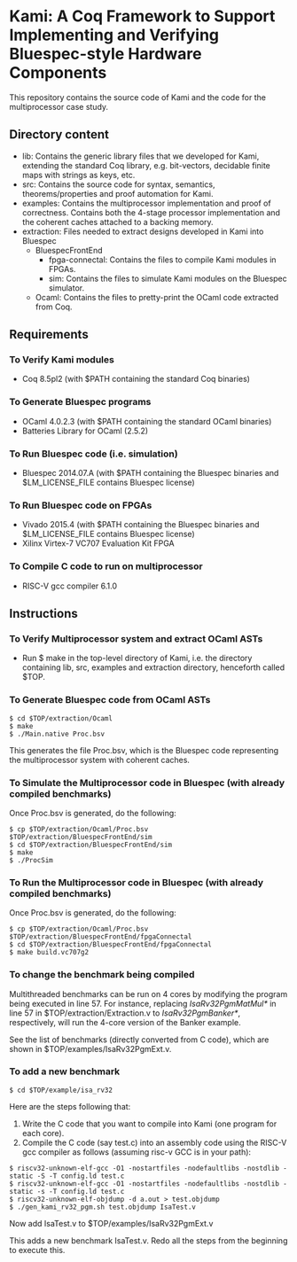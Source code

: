 Kami: A Coq Framework to Support Implementing and Verifying Bluespec-style Hardware Components
==============================================================================================

This repository contains the source code of Kami and the code for the multiprocessor case study.

Directory content
-----------------

- lib: Contains the generic library files that we developed for Kami, extending the standard Coq library, e.g. bit-vectors, decidable finite maps with strings as keys, etc.
- src: Contains the source code for syntax, semantics, theorems/properties and proof automation for Kami.
- examples: Contains the multiprocessor implementation and proof of correctness. Contains both the 4-stage processor implementation and the coherent caches attached to a backing memory.
- extraction: Files needed to extract designs developed in Kami into Bluespec
  + BluespecFrontEnd
    * fpga-connectal: Contains the files to compile Kami modules in FPGAs.
    * sim: Contains the files to simulate Kami modules on the Bluespec simulator.
  + Ocaml: Contains the files to pretty-print the OCaml code extracted from Coq.

Requirements
------------

### To Verify Kami modules
- Coq 8.5pl2 (with $PATH containing the standard Coq binaries)

### To Generate Bluespec programs
- OCaml 4.0.2.3 (with $PATH containing the standard OCaml binaries)
- Batteries Library for OCaml (2.5.2)

### To Run Bluespec code (i.e. simulation)
- Bluespec 2014.07.A (with $PATH containing the Bluespec binaries and $LM\_LICENSE\_FILE contains Bluespec license)

### To Run Bluespec code on FPGAs
- Vivado 2015.4 (with $PATH containing the Bluespec binaries and $LM\_LICENSE\_FILE contains Bluespec license)
- Xilinx Virtex-7 VC707 Evaluation Kit FPGA

### To Compile C code to run on multiprocessor
- RISC-V gcc compiler 6.1.0

Instructions
------------

### To Verify Multiprocessor system and extract OCaml ASTs 
- Run $ make in the top-level directory of Kami, i.e. the directory containing lib, src, examples and extraction directory, henceforth called $TOP.

### To Generate Bluespec code from OCaml ASTs
```
$ cd $TOP/extraction/Ocaml
$ make
$ ./Main.native Proc.bsv
```

This generates the file Proc.bsv, which is the Bluespec code representing the multiprocessor system with coherent caches.

### To Simulate the Multiprocessor code in Bluespec (with already compiled benchmarks)
Once Proc.bsv is generated, do the following:

```
$ cp $TOP/extraction/Ocaml/Proc.bsv $TOP/extraction/BluespecFrontEnd/sim
$ cd $TOP/extraction/BluespecFrontEnd/sim
$ make
$ ./ProcSim
```

### To Run the Multiprocessor code in Bluespec (with already compiled benchmarks)
Once Proc.bsv is generated, do the following:

```
$ cp $TOP/extraction/Ocaml/Proc.bsv $TOP/extraction/BluespecFrontEnd/fpgaConnectal
$ cd $TOP/extraction/BluespecFrontEnd/fpgaConnectal
$ make build.vc707g2
```

### To change the benchmark being compiled
Multithreaded benchmarks can be run on 4 cores by modifying the program being
executed in line 57. For instance, replacing _IsaRv32PgmMatMul*_ in line 57 
in $TOP/extraction/Extraction.v to _IsaRv32PgmBanker*_, respectively, will run the
4-core version of the Banker example.

See the list of benchmarks (directly converted from C code), which are shown in $TOP/examples/IsaRv32PgmExt.v.

### To add a new benchmark
`$ cd $TOP/example/isa_rv32`

Here are the steps following that:
1) Write the C code that you want to compile into Kami (one program for each core).
2) Compile the C code (say test.c) into an assembly code using the RISC-V gcc
compiler as follows (assuming risc-v GCC is in your path):
```
$ riscv32-unknown-elf-gcc -O1 -nostartfiles -nodefaultlibs -nostdlib -static -S -T config.ld test.c
$ riscv32-unknown-elf-gcc -O1 -nostartfiles -nodefaultlibs -nostdlib -static -s -T config.ld test.c
$ riscv32-unknown-elf-objdump -d a.out > test.objdump
$ ./gen_kami_rv32_pgm.sh test.objdump IsaTest.v
```

Now add IsaTest.v to $TOP/examples/IsaRv32PgmExt.v

This adds a new benchmark IsaTest.v. Redo all the steps from the beginning to execute this.
